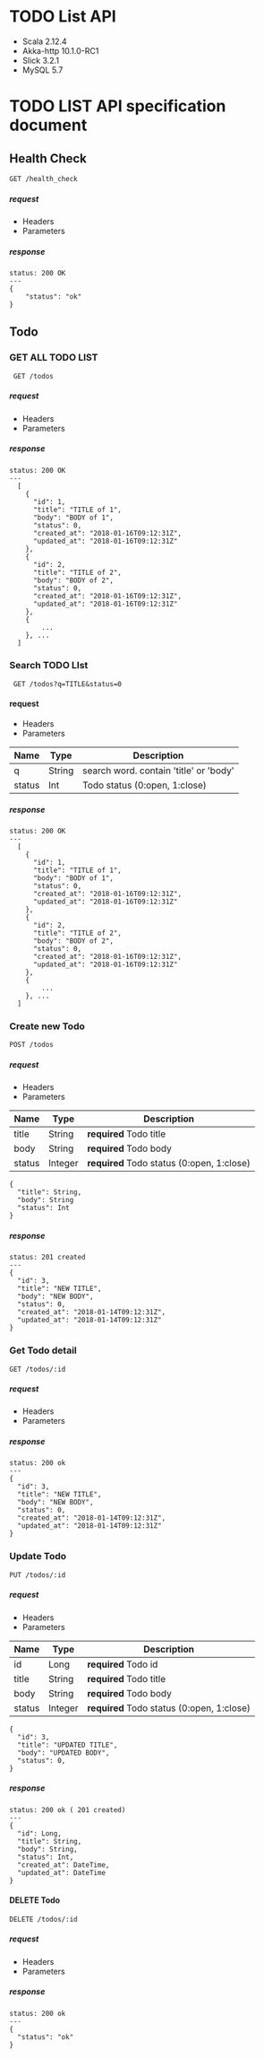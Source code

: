 # TODO List API

- Scala 2.12.4
- Akka-http 10.1.0-RC1
- Slick 3.2.1
- MySQL 5.7

# TODO LIST API specification document

## Health Check

` GET /health_check ` 

##### request

- Headers
- Parameters

##### response

```
status: 200 OK
---
{
    "status": "ok"
}
```

## Todo

### GET ALL TODO LIST

` GET /todos`

##### request

- Headers
- Parameters

##### response

```
status: 200 OK
---
  [
    {
      "id": 1,
      "title": "TITLE of 1",
      "body": "BODY of 1",
      "status": 0,
      "created_at": "2018-01-16T09:12:31Z",
      "updated_at": "2018-01-16T09:12:31Z"
    }, 
    {
      "id": 2,
      "title": "TITLE of 2",
      "body": "BODY of 2",
      "status": 0,
      "created_at": "2018-01-16T09:12:31Z",
      "updated_at": "2018-01-16T09:12:31Z"
    }, 
    {
        ...
    }, ...
  ]
```

### Search TODO LIst

` GET /todos?q=TITLE&status=0`

#### request 

- Headers
- Parameters

Name | Type | Description 
---- | ---- | ----------- 
q | String | search word. contain 'title' or 'body'
status | Int | Todo status (0:open, 1:close)

##### response

```
status: 200 OK
---
  [
    {
      "id": 1,
      "title": "TITLE of 1",
      "body": "BODY of 1",
      "status": 0,
      "created_at": "2018-01-16T09:12:31Z",
      "updated_at": "2018-01-16T09:12:31Z"
    }, 
    {
      "id": 2,
      "title": "TITLE of 2",
      "body": "BODY of 2",
      "status": 0,
      "created_at": "2018-01-16T09:12:31Z",
      "updated_at": "2018-01-16T09:12:31Z"
    }, 
    {
        ...
    }, ...
  ]
```

### Create new Todo

`POST /todos`

##### request

- Headers
- Parameters

Name | Type | Description 
---- | ---- | ----------- 
title | String | **required** Todo title
body  | String | **required** Todo body
status | Integer | **required** Todo status (0:open, 1:close)

  
```
{
  "title": String,
  "body": String
  "status": Int
}
```

##### response

```
status: 201 created
---
{
  "id": 3,
  "title": "NEW TITLE",
  "body": "NEW BODY",
  "status": 0,
  "created_at": "2018-01-14T09:12:31Z",
  "updated_at": "2018-01-14T09:12:31Z"
}
```

### Get Todo detail

`GET /todos/:id `

##### request

- Headers
- Parameters
  
##### response

```
status: 200 ok
---
{
  "id": 3,
  "title": "NEW TITLE",
  "body": "NEW BODY",
  "status": 0,
  "created_at": "2018-01-14T09:12:31Z",
  "updated_at": "2018-01-14T09:12:31Z"
}
```

### Update Todo 

`PUT /todos/:id `

##### request

- Headers
- Parameters
  
Name | Type | Description 
---- | ---- | ----------- 
id | Long | **required** Todo id 
title | String | **required** Todo title
body  | String | **required** Todo body
status | Integer | **required** Todo status (0:open, 1:close)
  
```
{
  "id": 3,
  "title": "UPDATED TITLE",
  "body": "UPDATED BODY",
  "status": 0,
}
```

##### response

```
status: 200 ok ( 201 created)
--- 
{
  "id": Long,
  "title": String,
  "body": String,
  "status": Int,
  "created_at": DateTime,
  "updated_at": DateTime
}
```

#### DELETE Todo

`DELETE /todos/:id`

##### request

- Headers
- Parameters

##### response

```
status: 200 ok
---
{
  "status": "ok"
}
```


